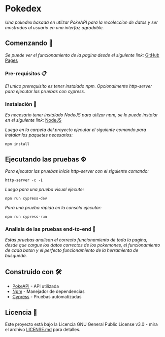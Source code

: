 # Pokedex

_Una pokedex basada en utlizar PokeAPI para la recoleccion de datos y ser mostrados al usuario en una interfaz agradable._

## Comenzando 🚀
_Se puede ver el funcionamiento de la pagina desde el siguiente link:_
[GitHub Pages](https://alexis2304.github.io/pokedex/)

### Pre-requisitos 📋
_El unico prerequisito es tener instalado npm._
_Opcionalmente http-server para ejecutar las pruebas con cypress._

### Instalación 🔧

_Es necesario tener instalado NodeJS para utlizar npm, se lo puede instalar en el siguiente link:_
[NodeJS](https://nodejs.org/es/)

_Luego en la carpeta del proyecto ejecutar el siguiente comando para instalar los paquetes necesarios:_
```
npm install
```

## Ejecutando las pruebas ⚙️

_Para ejecutar las pruebas inicie http-server con el siguiente comando:_
```
http-server -c -1
```

_Luego para una prueba visual ejecute:_
```
npm run cypress-dev
```

_Para una prueba rapida en la consola ejecutar:_
```
npm run cypress-run
```

### Analisis de las pruebas end-to-end 🔩

_Estas pruebas analisan el correcto funcionamiento de toda la pagina, desde que cargue los datos correctos de los pokemones, el funcionamiento de cada boton y el perfecto funcionamiento de la herramienta de busqueda._

## Construido con 🛠️

* [PokeAPI](https://pokeapi.co/) - API utilizada
* [Npm](http://npmjs.com/) - Manejador de dependencias
* [Cypress](https://www.cypress.io/) - Pruebas automatizadas

## Licencia 📄

Este proyecto está bajo la Licencia GNU General Public License v3.0 - mira el archivo [LICENSE.md](LICENSE.md) para detalles.
